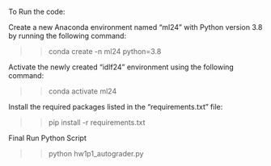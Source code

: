 To Run the code:

Create a new Anaconda environment named “ml24” with Python version 3.8 by running the
following command:
>>conda create -n ml24 python=3.8

Activate the newly created “idlf24” environment using the following command:
>>conda activate ml24

Install the required packages listed in the “requirements.txt” file:
>>pip install -r requirements.txt

Final Run Python Script
>>python hw1p1_autograder.py 
